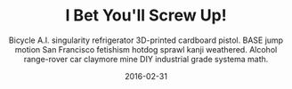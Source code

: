 ---
layout: project
title: "I Bet You'll Screw Up!"
subtitle: 'Bicycle A.I. singularity refrigerator 3D-printed cardboard pistol. BASE jump motion San Francisco fetishism hotdog sprawl kanji weathered. Alcohol range-rover car claymore mine DIY industrial grade systema math.'
date:   2016-02-31
category: project
tech: Ruby/Rails, Javascript/jQuery, Bourbon+Neat, Photoshop, Illustrator
imageA: http://placehold.it/1000x800
imageB: http://placehold.it/1000x800
web_link: http://syncline.ca
github_link: https://joelkbennett.github.com/syncline
published: false
---